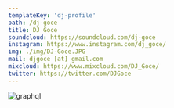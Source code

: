 ```yaml
---
templateKey: 'dj-profile'
path: /dj-goce
title: DJ Goce
soundcloud: https://soundcloud.com/dj-goce
instagram: https://www.instagram.com/dj_goce/
img: ./img/DJ-Goce.JPG
mail: djgoce [at] gmail.com
mixcloud: https://www.mixcloud.com/DJ_Goce/
twitter: https://twitter.com/DJGoce
---
```


![graphql](/img/DJ-Goce.JPG)